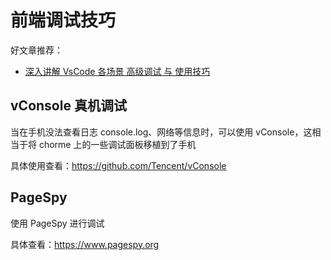 # 前端调试技巧



好文章推荐：

- [深入讲解 VsCode 各场景 高级调试 与 使用技巧](https://mp.weixin.qq.com/s/Nq6_Xte2Eyc_uh3es4A3vQ)





## vConsole 真机调试

当在手机没法查看日志 console.log、网络等信息时，可以使用 vConsole，这相当于将 chorme 上的一些调试面板移植到了手机

具体使用查看：https://github.com/Tencent/vConsole





## PageSpy
使用 PageSpy 进行调试

具体查看：https://www.pagespy.org